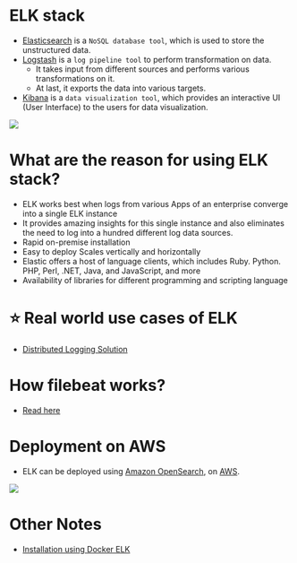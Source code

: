 # ELK stack
- [Elasticsearch](../3_DatabaseComponents/Search-Databases/ElasticSearch) is a `NoSQL database tool`, which is used to store the unstructured data.
- [Logstash](https://www.elastic.co/logstash/) is a `log pipeline tool` to perform transformation on data.
    - It takes input from different sources and performs various transformations on it.
    - At last, it exports the data into various targets.
- [Kibana](https://www.elastic.co/kibana/) is a `data visualization tool`, which provides an interactive UI (User Interface) to the users for data visualization.

![](https://www.guru99.com/images/2/elasticsearch-interview-questions-2.png)

# What are the reason for using ELK stack?
- ELK works best when logs from various Apps of an enterprise converge into a single ELK instance
- It provides amazing insights for this single instance and also eliminates the need to log into a hundred different log data sources. 
- Rapid on-premise installation 
- Easy to deploy Scales vertically and horizontally 
- Elastic offers a host of language clients, which includes Ruby. Python. PHP, Perl, .NET, Java, and JavaScript, and more 
- Availability of libraries for different programming and scripting language

# :star: Real world use cases of ELK
- [Distributed Logging Solution](../../3_HLDDesignProblems/LoggingSolution)

# How filebeat works?
- [Read here](https://www.elastic.co/guide/en/beats/filebeat/current/how-filebeat-works.html)

# Deployment on AWS
- ELK can be deployed using [Amazon OpenSearch](../../2_AWSComponents/6_DatabaseServices/AmazonOpenSearch.md), on [AWS](../../2_AWSComponents).

![](https://d1.awsstatic.com/product-page-diagram_HIW_Amazon-OpenSearch.bccd42c9b855877a40e4eb3c55511a8aae1002a4.png)

# Other Notes
- [Installation using Docker ELK](https://github.com/deviantony/docker-elk)

